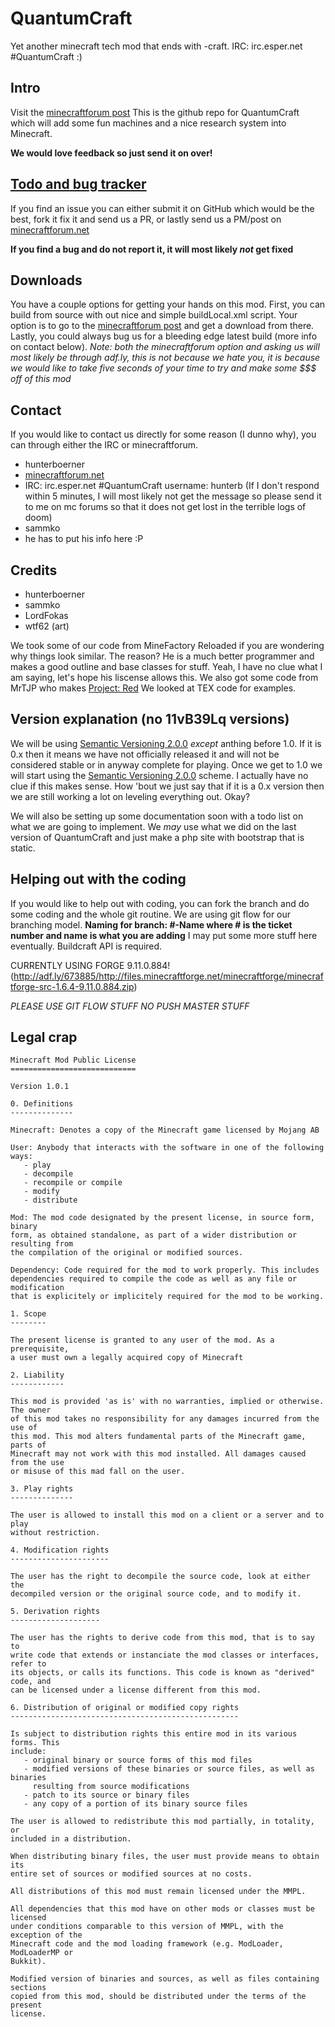 # QuantumCraft


Yet another minecraft tech mod that ends with -craft.
IRC: irc.esper.net #QuantumCraft :)

## Intro
Visit the [minecraftforum post](http://www.minecraftforum.net/topic/1891103-162-quantumcraft-wip/)
This is the github repo for QuantumCraft which will add some fun machines and a nice research system into Minecraft.

**We would love feedback so just send it on over!**

## [Todo and bug tracker](https://github.com/QuantumCraft/QuantumCraft/issues?state=open)

If you find an issue you can either submit it on GitHub which would be the best, fork it fix it and send us a PR, or lastly send us a PM/post on [minecraftforum.net](http://www.minecraftforum.net/user/1122448-hunterboerner/)

**If you find a bug and do not report it, it will most likely _not_ get fixed**

## Downloads

You have a couple options for getting your hands on this mod. First, you can build from source with out nice and simple buildLocal.xml script.
Your option is to go to the [minecraftforum post](http://www.minecraftforum.net/topic/1891103-162-quantumcraft-wip/) and get a download from there.
Lastly, you could always bug us for a bleeding edge latest build (more info on contact below). _Note: both the minecraftforum option and asking us will most likely be through adf.ly, this is not because we hate you, it is because we would like to take five seconds of your time to try and make some $$$ off of this mod_

## Contact

If you would like to contact us directly for some reason (I dunno why), you can through either the IRC or minecraftforum.

 - hunterboerner
  - [minecraftforum.net](http://www.minecraftforum.net/user/1122448-hunterboerner/)
  - IRC: irc.esper.net #QuantumCraft username: hunterb (If I don't respond within 5 minutes, I will most likely not get the message so please send it to me on mc forums so that it does not get lost in the terrible logs of doom)
 - sammko
  - he has to put his info here :P

## Credits

- hunterboerner
- sammko
- LordFokas
- wtf62 (art)

We took some of our code from MineFactory Reloaded if you are wondering why things look similar. The reason? He is a much better programmer and makes a good outline and base classes for stuff. Yeah, I have no clue what I am saying, let's hope his liscense allows this.
We also got some code from MrTJP who makes [Project: Red](https://github.com/MrTJP/ProjectRed)
We looked at TEX code for examples.


## Version explanation (no 11vB39Lq versions)

We will be using [Semantic Versioning 2.0.0](http://semver.org/) _except_ anthing before 1.0. If it is 0.x then it means we have not officially released it and will not be considered stable or in anyway complete for playing. Once we get to 1.0 we will start using the [Semantic Versioning 2.0.0](http://semver.org/) scheme. I actually have no clue if this makes sense. How 'bout we just say that if it is a 0.x version then we are still working a lot on leveling everything out. Okay?

We will also be setting up some documentation soon with a todo list on what we are going to implement. We _may_ use what we did on the last version of QuantumCraft and just make a php site with bootstrap that is static.

## Helping out with the coding

If you would like to help out with coding, you can fork the branch and do some coding and the whole git routine. We are using git flow for our branching model. **Naming for branch: #-Name where # is the ticket number and name is what you are adding** I may put some more stuff here eventually.
Buildcraft API is required.

CURRENTLY USING FORGE 9.11.0.884! (http://adf.ly/673885/http://files.minecraftforge.net/minecraftforge/minecraftforge-src-1.6.4-9.11.0.884.zip)

_PLEASE USE GIT FLOW STUFF NO PUSH MASTER STUFF_


## Legal crap

	Minecraft Mod Public License
	============================

	Version 1.0.1

	0. Definitions
	--------------

	Minecraft: Denotes a copy of the Minecraft game licensed by Mojang AB

	User: Anybody that interacts with the software in one of the following ways:
	   - play
	   - decompile
	   - recompile or compile
	   - modify
	   - distribute

	Mod: The mod code designated by the present license, in source form, binary
	form, as obtained standalone, as part of a wider distribution or resulting from
	the compilation of the original or modified sources.

	Dependency: Code required for the mod to work properly. This includes 
	dependencies required to compile the code as well as any file or modification
	that is explicitely or implicitely required for the mod to be working.

	1. Scope
	--------

	The present license is granted to any user of the mod. As a prerequisite, 
	a user must own a legally acquired copy of Minecraft

	2. Liability
	------------

	This mod is provided 'as is' with no warranties, implied or otherwise. The owner
	of this mod takes no responsibility for any damages incurred from the use of
	this mod. This mod alters fundamental parts of the Minecraft game, parts of
	Minecraft may not work with this mod installed. All damages caused from the use
	or misuse of this mad fall on the user.

	3. Play rights
	--------------

	The user is allowed to install this mod on a client or a server and to play 
	without restriction.

	4. Modification rights
	----------------------

	The user has the right to decompile the source code, look at either the 
	decompiled version or the original source code, and to modify it.

	5. Derivation rights
	--------------------

	The user has the rights to derive code from this mod, that is to say to
	write code that extends or instanciate the mod classes or interfaces, refer to
	its objects, or calls its functions. This code is known as "derived" code, and 
	can be licensed under a license different from this mod.

	6. Distribution of original or modified copy rights
	---------------------------------------------------

	Is subject to distribution rights this entire mod in its various forms. This
	include:
	   - original binary or source forms of this mod files
	   - modified versions of these binaries or source files, as well as binaries
	     resulting from source modifications
	   - patch to its source or binary files
	   - any copy of a portion of its binary source files

	The user is allowed to redistribute this mod partially, in totality, or 
	included in a distribution.

	When distributing binary files, the user must provide means to obtain its 
	entire set of sources or modified sources at no costs.

	All distributions of this mod must remain licensed under the MMPL.

	All dependencies that this mod have on other mods or classes must be licensed
	under conditions comparable to this version of MMPL, with the exception of the
	Minecraft code and the mod loading framework (e.g. ModLoader, ModLoaderMP or
	Bukkit).

	Modified version of binaries and sources, as well as files containing sections
	copied from this mod, should be distributed under the terms of the present
	license.



